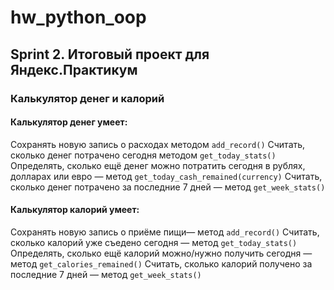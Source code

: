 # hw_python_oop
## Sprint 2. Итоговый проект для Яндекс.Практикум
### Калькулятор денег и калорий
#### Калькулятор денег умеет:
  Сохранять новую запись о расходах методом ``` add_record() ```
  Считать, сколько денег потрачено сегодня методом ``` get_today_stats() ```
  Определять, сколько ещё денег можно потратить сегодня в рублях, долларах или евро — метод ``` get_today_cash_remained(currency) ```
  Считать, сколько денег потрачено за последние 7 дней — метод ``` get_week_stats() ```
#### Калькулятор калорий умеет:
  Сохранять новую запись о приёме пищи— метод ``` add_record() ```
  Считать, сколько калорий уже съедено сегодня — метод ``` get_today_stats() ```
  Определять, сколько ещё калорий можно/нужно получить сегодня — метод ``` get_calories_remained() ```
  Считать, сколько калорий получено за последние 7 дней — метод ``` get_week_stats() ```
